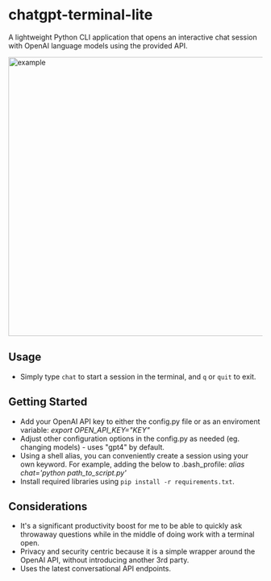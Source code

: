 # chatgpt-terminal-lite
A lightweight Python CLI application that opens an interactive chat session with OpenAI language models using the provided API. 

<img width="554" alt="example" src="https://github.com/jo12no/chatgpt-terminal-lite/assets/19522573/509a8589-eca1-40f3-8832-486df4b89c92">

## Usage
* Simply type `chat` to start a session in the terminal, and `q` or `quit` to exit. 

## Getting Started
* Add your OpenAI API key to either the config.py file or as an enviroment variable:
_export OPEN_API_KEY="KEY"_
* Adjust other configuration options in the config.py as needed (eg. changing models) - uses "gpt4" by default. 
* Using a shell alias, you can conveniently create a session using your own keyword. For example, adding the below to .bash_profile:
_alias chat='python path_to_script.py'_
* Install required libraries using `pip install -r requirements.txt`.

## Considerations
* It's a significant productivity boost for me to be able to quickly ask throwaway questions while in the middle of doing work with a terminal open. 
* Privacy and security centric because it is a simple wrapper around the OpenAI API, without introducing another 3rd party. 
* Uses the latest conversational API endpoints. 
